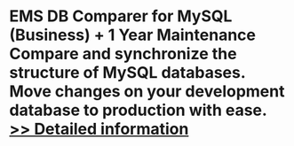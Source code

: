 # EMS DB Comparer for MySQL (Business) + 1 Year Maintenance<br />Compare and synchronize the structure of MySQL databases. Move changes on your development database to production with ease.<br />[>> Detailed information](https://secure.shareit.com/shareit/product.html?productid=300067890&affiliateid=200057808)